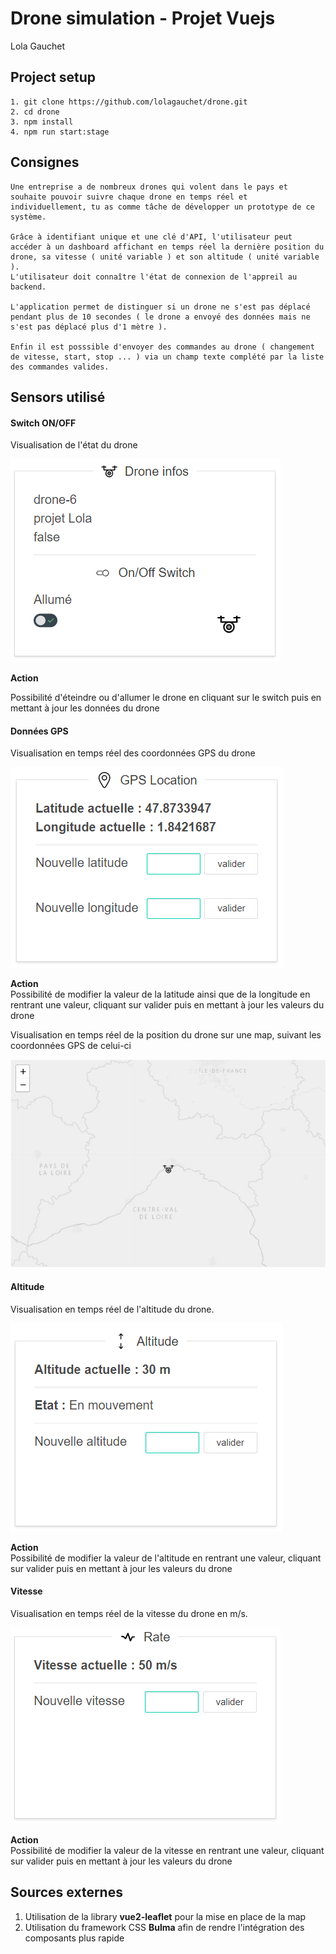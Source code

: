# Drone simulation - Projet Vuejs
Lola Gauchet

## Project setup
```
1. git clone https://github.com/lolagauchet/drone.git
2. cd drone
3. npm install
4. npm run start:stage
```

## Consignes
```
Une entreprise a de nombreux drones qui volent dans le pays et souhaite pouvoir suivre chaque drone en temps réel et individuellement, tu as comme tâche de développer un prototype de ce système.

Grâce à identifiant unique et une clé d'API, l'utilisateur peut accéder à un dashboard affichant en temps réel la dernière position du drone, sa vitesse ( unité variable ) et son altitude ( unité variable ). 
L'utilisateur doit connaître l'état de connexion de l'appreil au backend.

L'application permet de distinguer si un drone ne s'est pas déplacé pendant plus de 10 secondes ( le drone a envoyé des données mais ne s'est pas déplacé plus d'1 mètre ).

Enfin il est posssible d'envoyer des commandes au drone ( changement de vitesse, start, stop ... ) via un champ texte complété par la liste des commandes valides.
```
## Sensors utilisé
#### Switch ON/OFF
Visualisation de l'état du drone  

![Switch](/src/assets/switch.png)

**Action**  

Possibilité d'éteindre ou d'allumer le drone en cliquant sur le switch puis en mettant à jour les données du drone  

#### Données GPS
Visualisation en temps réel des coordonnées GPS du drone  

![Coordonnées GPS](/src/assets/gps.png)

**Action**  
Possibilité de modifier la valeur de la latitude ainsi que de la longitude en rentrant une valeur, cliquant sur valider puis en mettant à jour les valeurs du drone

Visualisation en temps réel de la position du drone sur une map, suivant les coordonnées GPS de celui-ci  

![Emplacment sur une map](/src/assets/map.png)

#### Altitude
Visualisation en temps réel de l'altitude du drone.  

![Altitude](/src/assets/alt.png)

**Action**  
Possibilité de modifier la valeur de l'altitude en rentrant une valeur, cliquant sur valider puis en mettant à jour les valeurs du drone

#### Vitesse
Visualisation en temps réel de la vitesse du drone en m/s.  

![Altitude](/src/assets/rate.png)

**Action**  
Possibilité de modifier la valeur de la vitesse en rentrant une valeur, cliquant sur valider puis en mettant à jour les valeurs du drone

## Sources externes

1. Utilisation de la library **vue2-leaflet** pour la mise en place de la map
2. Utilisation du framework CSS **Bulma** afin de rendre l'intégration des composants plus rapide

